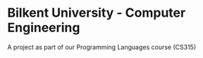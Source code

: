 # Bilkent University - Computer Engineering
A project as part of our Programming Languages course (CS315)

